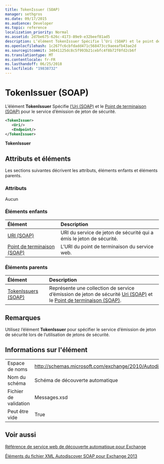 ```yaml
---
title: TokenIssuer (SOAP)
manager: sethgros
ms.date: 09/17/2015
ms.audience: Developer
ms.topic: reference
localization_priority: Normal
ms.assetid: 2d7be675-626c-4173-89e9-e32beef81ad5
description: L’élément TokenIssuer Spécifie l’Uri (SOAP) et le point de terminaison (SOAP) pour le service d’émission de jeton de sécurité.
ms.openlocfilehash: 1c267fc6cbfdadd471c568473cc9aeeafb43ae2d
ms.sourcegitcommit: 34041125dc8c5f993b21cebfc4f8b72f0fd2cb6f
ms.translationtype: MT
ms.contentlocale: fr-FR
ms.lasthandoff: 06/25/2018
ms.locfileid: "19838732"
---
```

# <a name="tokenissuer-soap"></a>TokenIssuer (SOAP)

L’élément **TokenIssuer** Spécifie [l’Uri (SOAP)](uri-soap.md) et le [Point de terminaison (SOAP)](endpoint-soap.md) pour le service d’émission de jeton de sécurité. 
  
```XML
<TokenIssuer>
   <Uri/>
   <Endpoint/>
</TokenIssuer>
```

 **TokenIssuer**
## <a name="attributes-and-elements"></a>Attributs et éléments

Les sections suivantes décrivent les attributs, éléments enfants et éléments parents.
  
### <a name="attributes"></a>Attributs

Aucun
  
### <a name="child-elements"></a>Éléments enfants

|**Élément**|**Description**|
|:-----|:-----|
|[URI (SOAP)](uri-soap.md) <br/> |URI du service de jeton de sécurité qui a émis le jeton de sécurité.  <br/> |
|[Point de terminaison (SOAP)](endpoint-soap.md) <br/> |L’URI du point de terminaison du service web.  <br/> |
   
### <a name="parent-elements"></a>Éléments parents

|**Élément**|**Description**|
|:-----|:-----|
|[TokenIssuers (SOAP)](tokenissuers-soap.md) <br/> |Représente une collection de service d’émission de jeton de sécurité [Uri (SOAP)](uri-soap.md) et le [Point de terminaison (SOAP)](endpoint-soap.md).  <br/> |
   
## <a name="remarks"></a>Remarques

Utilisez l’élément **TokenIssuer** pour spécifier le service d’émission de jeton de sécurité lors de l’utilisation de jetons de sécurité. 
  
## <a name="element-information"></a>Informations sur l'élément

|||
|:-----|:-----|
|Espace de noms  <br/> |http://schemas.microsoft.com/exchange/2010/Autodiscover  <br/> |
|Nom du schéma  <br/> |Schéma de découverte automatique  <br/> |
|Fichier de validation  <br/> |Messages.xsd  <br/> |
|Peut être vide  <br/> |True  <br/> |
   
## <a name="see-also"></a>Voir aussi



[Référence de service web de découverte automatique pour Exchange](autodiscover-web-service-reference-for-exchange.md)
  
[Éléments du fichier XML Autodiscover SOAP pour Exchange 2013](soap-autodiscover-xml-elements-for-exchange-2013.md)

